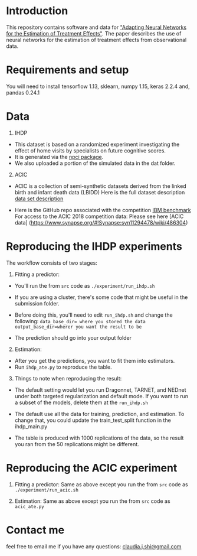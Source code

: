 # Introduction

This repository contains software and data for ["Adapting Neural Networks for the Estimation of Treatment Effects"](arxiv:https://arxiv.org/abs/1906.02120).
The paper describes the use of neural networks for the estimation of treatment effects from observational data.



# Requirements and setup
You will need to install tensorflow 1.13, sklearn, numpy 1.15, keras 2.2.4 and, pandas 0.24.1

# Data

1. IHDP

* This dataset is based on a randomized experiment investigating the effect of home visits by specialists on future cognitive scores.
* It is generated via the [npci package](https://github.com/vdorie/npci).
* We also uploaded a portion of the simulated data in the dat folder.


2. ACIC

* ACIC is a collection of semi-synthetic datasets derived from the linked birth and infant death data (LBIDD)
Here is the full dataset description [data set description](https://www.researchgate.net/publication/11523952_Infant_Mortality_Statistics_from_the_1999_Period_Linked_BirthInfant_Death_Data_Set)

* Here is the GitHub repo associated with the competition [IBM benchmark](https://github.com/IBM-HRL-MLHLS/IBM-Causal-Inference-Benchmarking-Framework/blob/master/data/LBIDD/scaling_params.csv)
For access to the ACIC 2018 competition data: Please see here [ACIC data] (https://www.synapse.org/#!Synapse:syn11294478/wiki/486304)

# Reproducing the IHDP experiments
The workflow consists of two stages:

1. Fitting a predictor:

* You'll run the from `src` code as `./experiment/run_ihdp.sh`
* If you are using a cluster, there's some code that might be useful in the submission folder. 

* Before doing this, you'll need to edit `run_ihdp.sh` and change the following:
`data_base_dir= where you stored the data`
`output_base_dir=wherer you want the result to be`

* The prediction should go into your output folder

2. Estimation:
* After you get the predictions, you want to fit them into estimators. 
* Run `ihdp_ate.py` to reproduce the table. 

3. Things to note when reproducing the result: 

* The default setting would let you run Dragonnet, TARNET, and NEDnet under both targeted regularization and default mode. If you want to run a subset of the models, delete them at the `run_ihdp.sh`

* The default use all the data for training, prediction, and estimation. To change that, you could update the train_test_split function in the ihdp_main.py

* The table is produced with 1000 replications of the data, so the result you ran from the 50 replications might be different. 


# Reproducing the ACIC experiment
1. Fitting a predictor:
Same as above except you run the from `src` code as `./experiment/run_acic.sh`

2. Estimation:
Same as above except you run the from `src` code as `acic_ate.py`

# Contact me
feel free to email me if you have any questions: claudia.j.shi@gmail.com





